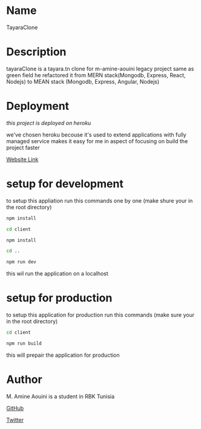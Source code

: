 # Name
TayaraClone

# Description
tayaraClone is a tayara.tn clone for m-amine-aouini legacy project same as green field he refactored it from MERN stack(Mongodb, Express, React, Nodejs) to MEAN stack (Mongodb, Express, Angular, Nodejs) 

# Deployment 

*this project is deployed on heroku*

we've chosen heroku becouse it's used to extend applications with fully managed service makes it easy for me in aspect of focusing on build the project faster

[Website Link](https://damp-inlet-36548.herokuapp.com)

# setup for development

to setup this appliation run this commands one by one (make shure your in the root directory)

```bash
npm install

cd client 

npm install

cd ..

npm run dev
```

this wil run the application on a localhost

# setup for production

to setup this application for production run this commands (make sure your in the root directory)

```bash
cd client

npm run build
```

this will prepair the application for production

# Author

M. Amine Aouini is a student in RBK Tunisia

[GitHub](https://github.com/m-amine-aouini/)

[Twitter](https://twitter.com/amine_m_aouini)

